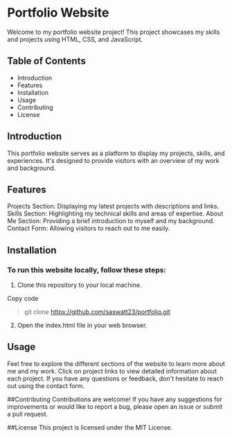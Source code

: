 
# Portfolio Website
Welcome to my portfolio website project! This project showcases my skills and projects using HTML, CSS, and JavaScript.

## Table of Contents
* Introduction
* Features
* Installation
* Usage
* Contributing
* License
## Introduction
This portfolio website serves as a platform to display my projects, skills, and experiences. It's designed to provide visitors with an overview of my work and background.

## Features
Projects Section: Displaying my latest projects with descriptions and links.
Skills Section: Highlighting my technical skills and areas of expertise.
About Me Section: Providing a brief introduction to myself and my background.
Contact Form: Allowing visitors to reach out to me easily.
## Installation
### To run this website locally, follow these steps:

1. Clone this repository to your local machine.


Copy code
> git clone https://github.com/saswatt23/portfolio.git  

2. Open the index.html file in your web browser.
## Usage
Feel free to explore the different sections of the website to learn more about me and my work. Click on project links to view detailed information about each project. If you have any questions or feedback, don't hesitate to reach out using the contact form.

##Contributing
Contributions are welcome! If you have any suggestions for improvements or would like to report a bug, please open an issue or submit a pull request.

##License
This project is licensed under the MIT License.
